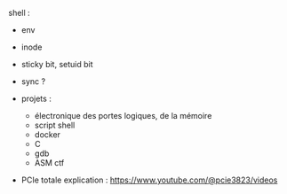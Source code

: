 
shell :

- env
- inode
- sticky bit, setuid bit
- sync ?
- projets :
	- électronique des portes logiques, de la mémoire
	- script shell
	- docker
	- C
	- gdb
	- ASM ctf

- PCIe totale explication : https://www.youtube.com/@pcie3823/videos

